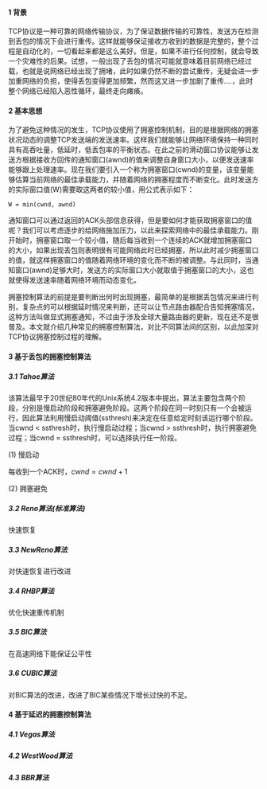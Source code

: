 #### 1 背景

TCP协议是一种可靠的网络传输协议，为了保证数据传输的可靠性，发送方在检测到丢包的情况下会进行重传。这样就能够保证接收方收到的数据是完整的，整个过程是自动化的，一切看起来都是这么美好。但是，如果不进行任何控制，就会导致一个灾难性的后果。试想，一般出现了丢包的情况可能就意味着目前网络已经过载，也就是说网络已经出现了拥堵，此时如果仍然不断的尝试重传，无疑会进一步加重网络的负担，使得丢包变得更加频繁，然而这又进一步加剧了重传....，此时整个网络已经陷入恶性循环，最终走向瘫痪。

#### 2 基本思想

为了避免这种情况的发生，TCP协议使用了拥塞控制机制，目的是根据网络的拥塞状况动态的调整TCP发送端的发送速率。这样我们就能够让网络环境保持一种同时具有高吞吐量，低延时，低丢包率的平衡状态。在此之前的滑动窗口协议能够让发送方根据接收方回传的通知窗口(awnd)的值来调整自身窗口大小，以便发送速率能够跟上处理速率。现在我们要引入一个称为拥塞窗口(cwnd)的变量，该变量能够估算当前网络的最佳承载能力，并随着网络的拥塞程度而不断变化。此时发送方的实际窗口值(W)需要取这两者的较小值，用公式表示如下：

```
W = min(cwnd, awnd)
```

通知窗口可以通过返回的ACK头部信息获得，但是要如何才能获取拥塞窗口的值呢？我们可以考虑逐步的给网络施加压力，以此来探索网络中的最佳承载能力。刚开始时，拥塞窗口取一个较小值，随后每当收到一个连续的ACK就增加拥塞窗口的大小，如果出现丢包则表明很有可能网络此时已经拥塞，所以此时减少拥塞窗口的值，就这样拥塞窗口的值随着网络环境的变化而不断的被调整。与此同时，当通知窗口(awnd)足够大时，发送方的实际窗口大小就取值于拥塞窗口的大小，这也就使得发送速率随着网络环境而动态变化。

拥塞控制算法的前提是要判断出何时出现拥塞，最简单的是根据丢包情况来进行判别，复杂点的可以根据延时情况来判断，还可以让节点路由器配合告知拥塞情况，这种方法叫做显式拥塞通知，不过由于涉及全球大量路由器的更新，现在还不是很普及。本文就介绍几种常见的拥塞控制算法，对比不同算法间的区别，以此加深对TCP协议拥塞控制过程的理解。

#### 3 基于丢包的拥塞控制算法

##### 3.1 Tahoe算法

该算法最早于20世纪80年代的Unix系统4.2版本中提出，算法主要包含两个阶段，分别是慢启动阶段和拥塞避免阶段。这两个阶段在同一时刻只有一个会被运行，因此算法利用慢启动阈值(ssthresh)来决定在任意给定时刻该运行哪个阶段。当cwnd < ssthresh时，执行慢启动过程；当cwnd > ssthresh时，执行拥塞避免过程；当cwnd = ssthresh时，可以选择执行任一阶段。

(1) 慢启动

每收到一个ACK时，$cwnd = cwnd + 1$



(2) 拥塞避免



##### 3.2 Reno算法(标准算法)

快速恢复



##### 3.3 NewReno算法

对快速恢复进行改进



##### 3.4 RHBP算法

优化快速重传机制



##### 3.5 BIC算法

在高速网络下能保证公平性

 

##### 3.6 CUBIC算法

对BIC算法的改进，改进了BIC某些情况下增长过快的不足。



#### 4 基于延迟的拥塞控制算法

##### 4.1 Vegas算法



##### 4.2 WestWood算法



##### 4.3 BBR算法


